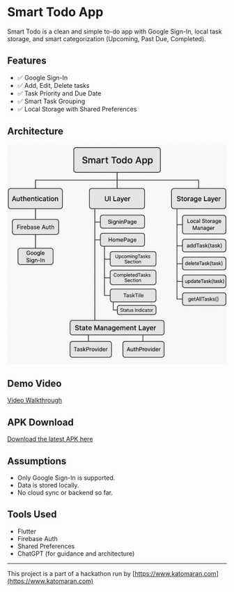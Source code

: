 # Smart Todo App

Smart Todo is a clean and simple to-do app with Google Sign-In, local task storage, and smart categorization (Upcoming, Past Due, Completed).

## Features

- ✅ Google Sign-In
- ✅ Add, Edit, Delete tasks
- ✅ Task Priority and Due Date
- ✅ Smart Task Grouping
- ✅ Local Storage with Shared Preferences

## Architecture

![App Architecture](assets/images/arch.png)

## Demo Video

[Video Walkthrough](https://drive.google.com/file/d/1-1Z7QcCZ1OTrE1xiBKa_UiHyEN4q0O2P/view?usp=sharing)

## APK Download

[Download the latest APK here](https://drive.google.com/file/d/1A-KxiE9z5k6ObbWRfviWf-ObAeQqywOE/view?usp=sharing)

## Assumptions

- Only Google Sign-In is supported.
- Data is stored locally.
- No cloud sync or backend so far.

## Tools Used

- Flutter
- Firebase Auth
- Shared Preferences
- ChatGPT (for guidance and architecture)

---

This project is a part of a hackathon run by [https://www.katomaran.com](https://www.katomaran.com)
